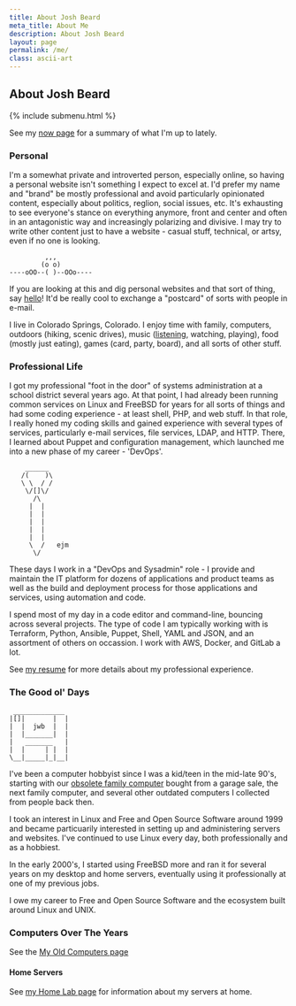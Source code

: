 ```yaml
---
title: About Josh Beard
meta_title: About Me
description: About Josh Beard
layout: page
permalink: /me/
class: ascii-art
---
```

## About Josh Beard

{% include submenu.html %}

See my [now page](/now/) for a summary of what I'm up to lately.

### Personal

I'm a somewhat private and introverted person, especially online, so having a
personal website isn't something I expect to excel at. I'd prefer my name and
"brand" be mostly professional and avoid particularly opinionated content,
especially about politics, reglion, social issues, etc. It's exhausting to see
everyone's stance on everything anymore, front and center and often in an
antagonistic way and increasingly polarizing and divisive. I may try to write
other content just to have a website - casual stuff, technical, or artsy, even
if no one is looking.

```ascii-art
         ,,,
        (o o)
----oOO--( )--OOo----
```

If you are looking at this and dig personal websites and that sort of thing,
say [hello](mailto:hello@joshbeard.me)! It'd be really cool to exchange a
"postcard" of sorts with people in e-mail.

I live in Colorado Springs, Colorado. I enjoy time with family, computers,
outdoors (hiking, scenic drives), music
([listening](https://www.last.fm/user/hewbert), watching, playing), food
(mostly just eating), games (card, party, board), and all sorts of other stuff.

### Professional Life

I got my professional "foot in the door" of systems administration at a school
district several years ago. At that point, I had already been running common
services on Linux and FreeBSD for years for all sorts of things and had some
coding experience - at least shell, PHP, and web stuff. In that role, I really
honed my coding skills and gained experience with several types of services,
particularly e-mail services, file services, LDAP, and HTTP. There, I learned
about Puppet and configuration management, which launched me into a new phase of
my career - 'DevOps'.

```ascii-art-right
    ______
   /(    )\
   \ \  / /
    \/[]\/
      /\
     |  |
     |  |
     |  |
     |  |
     |  |
     \  /   ejm
      \/
```

These days I work in a "DevOps and Sysadmin" role - I provide and maintain the
IT platform for dozens of applications and product teams as well as the build and
deployment process for those applications and services, using automation and
code.

I spend most of my day in a code editor and command-line, bouncing across
several projects. The type of code I am typically working with is Terraform,
Python, Ansible, Puppet, Shell, YAML and JSON, and an assortment of others on
occassion. I work with AWS, Docker, and GitLab a lot.

See [my resume](/resume/) for more details about my professional experience.

### The Good ol' Days

```ascii-art-left
 _____________
|[]|       |  |
|  |  jwb  |  |
|  |_______|  |
|   _______   |
|  |     | |  |
\__|_____|_|__|
```

I've been a computer hobbyist since I was a kid/teen in the mid-late 90's, starting with
our [obsolete family computer](https://en.wikipedia.org/wiki/Commodore_PC_compatible_systems)
bought from a garage sale, the next family computer, and several other outdated
computers I collected from people back then.

I took an interest in Linux and Free and Open Source Software around 1999 and
became particuarily interested in setting up and administering servers and
websites. I've continued to use Linux every day, both professionally and as a
hobbiest.

In the early 2000's, I started using FreeBSD more and ran it for several years
on my desktop and home servers, eventually using it professionally at one of my
previous jobs.

I owe my career to Free and Open Source Software and the ecosystem
built around Linux and UNIX.

### Computers Over The Years

See the [My Old Computers page](/old-computers.html)

#### Home Servers

See [my Home Lab page](/homelab/) for information about my servers at home.
